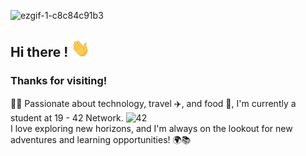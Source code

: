 ![ezgif-1-c8c84c91b3](https://github.com/user-attachments/assets/d4f2e7a4-6f85-4e25-9ef6-cc99acc77e7e)

## Hi there ! <img src="https://raw.githubusercontent.com/Surfi89/surfi89/main/img/Hi.gif" width="30px">
### Thanks for visiting!

👨‍💻 Passionate about technology, travel ✈️, and food 🍕, I'm currently a student at 19 - 42 Network.   ![42](https://github.com/user-attachments/assets/a040bac3-9c4a-4dad-b064-d5c9aa098998)<br>
 I love exploring new horizons, and I'm always on the lookout for new adventures and learning opportunities! 🌍📚

<!---
Mophe94/Mophe94 is a ✨ special ✨ repository because its `README.md` (this file) appears on your GitHub profile.
You can click the Preview link to take a look at your changes.
--->

